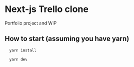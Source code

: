 # Next-js Trello clone

Portfolio project and WIP

## How to start (assuming you have yarn)
```bash
  yarn install
```
```bash
  yarn dev
```